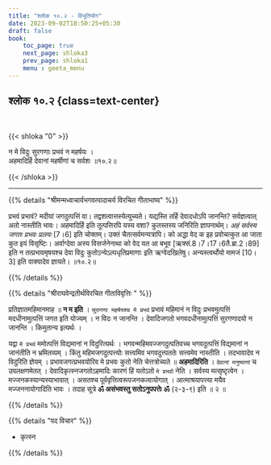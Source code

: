 ```yaml
---
title: "श्लोक १०.२ - विभूतियोग"
date: 2023-09-02T18:50:25+05:30
draft: false
book:
    toc_page: true
    next_page: shloka3
    prev_page: shloka1
    menu : geeta_menu
---
```




## श्लोक १०.२ {class=text-center}

<br/>

{{< shloka  "0"  >}}

न मे विदुः सुरगणाः प्रभवं न महर्षयः ।  
अहमादिर्हि देवानां महर्षीणां च सर्वशः ॥१०.२॥  

{{< /shloka >}}

---


{{% details "श्रीमन्मध्वाचार्यभगवत्पादाचर्य विरचित  गीताभाष्य" %}}

प्रभवं प्रभावं? मदीयां जगदुत्पत्तिं वा। 
तद्वशत्वात्तस्येत्युच्यते। 
यद्यस्ति तर्हि देवादधोऽपि जानन्ति? 
सर्वज्ञत्वात् अतो नास्तीति भावः। 
अहमादिर्हि इति तूत्पत्तिरपि यस्य वशा? 
कुतस्तस्य जनिरिति ज्ञापनार्थम्। 
*अहं सर्वस्य जगतः प्रभवः प्रलयः* [7।6] इति चोक्तम्। 
उक्तं चैतत्सर्वमन्यत्रापि। 
को अद्धा वेद क इह प्रवोचत्कुत आ जाता कुत इयं विसृष्टिः। 
अर्वाग्देवा अस्य विसर्जनेनाथा को वेद यत आ बभूव 
[ऋक्सं.8।7।17।6तै.ब्रा.2।89] 
इति न तत्प्रभावमृषयश्च देवा विदुः 
कुतोऽन्येऽल्पधृतिप्रमाणाः इति ऋग्वेदखिलेषु। 
अन्यस्त्वर्थोयो मामजं [10।3] इति वाक्यादेव ज्ञायते। ॥१०.२॥ 

{{% /details %}}



{{% details "श्रीराघवेन्द्रतीर्थविरचित गीताविवृत्तिः " %}}

प्रतिज्ञातमहिमानमाह ॥ **न म इति**  । 
`सुरागणा महर्षयश्च मे प्रभवं` प्रभावं महिमानं न 
विदुः प्रभवमुत्पत्तिं मदधीनामुत्पत्तिं जगत इति योज्यम् । 
न विदः न जानन्ति ।
देवादिजगतो भगवदधीनामुत्पत्तिं सुरगणादयो न जानन्ति ।
किमुतान्य इत्यर्थः ।   

यद्वा `मे प्रभवं` ममोत्पत्तिं विद्यमानां न विदुरित्यर्थः ।
भगवन्महिमवज्जगदुत्पतिवच्च भगवदुत्पत्तिं विद्यमानां न 
जानंतीति न भ्रमितव्यम्‌ । किंतु महिमजगदुत्पत्त्योः 
सत्त्वमिव भगवदुत्त्पततेः सत्त्वमेव नास्तीति । 
तदभावादेव न विदुरिति ज्ञेयम्‌ ।
प्रभावजगत्प्रभवयोरिव मे प्रभवः कुतो नेति चेत्तत्रोच्यते ॥
**अहमादिरिति** ।
`देवानां मनुष्याणां` च उपलक्षणमेतत्‌ । 
देवादिकृत्स्नजगतोऽहमादिः
कारणं हिं यतोऽतो `मे प्रभवो` नेति । 
सर्वस्य मत्सृष्टृत्वेन ।
मज्जनकस्यान्यस्याभावात्‌ । असतश्च 
पूर्ववृत्तित्वरूपजनकत्वायोगात्‌ । 
आत्माश्रयापत्त्या मयैव मज्जननायोगादिति भावः । 
तदाह सूत्रे 
**ॐ असंभवस्तु सतोऽनुपपत्तेः ॐ** (२-३-९) इति ॥ २ ॥

{{% /details %}}



{{% details "पद विचार" %}}

- कृत्स्न 

{{% /details %}}
